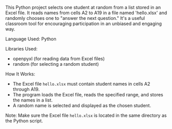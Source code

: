 This Python project selects one student at random from a list stored in an Excel file. It reads names from cells A2 to A19 in a file named 'hello.xlsx' and randomly chooses one to "answer the next question." It's a useful classroom tool for encouraging participation in an unbiased and engaging way.

Language Used:
Python

Libraries Used:
- openpyxl (for reading data from Excel files)
- random (for selecting a random student)

How It Works:
- The Excel file `hello.xlsx` must contain student names in cells A2 through A19.
- The program loads the Excel file, reads the specified range, and stores the names in a list.
- A random name is selected and displayed as the chosen student.

Note:
Make sure the Excel file `hello.xlsx` is located in the same directory as the Python script.
